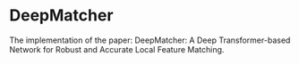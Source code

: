 # DeepMatcher
The implementation of the paper: DeepMatcher: A Deep Transformer-based Network for Robust and Accurate Local Feature Matching.
